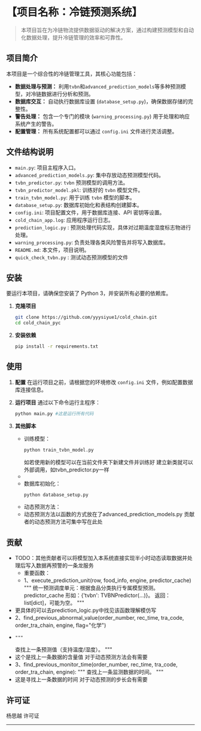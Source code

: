 # 【项目名称：冷链预测系统】

> 本项目旨在为冷链物流提供数据驱动的解决方案，通过构建预测模型和自动化数据处理，提升冷链管理的效率和可靠性。

## 项目简介

本项目是一个综合性的冷链管理工具，其核心功能包括：
-   **数据处理与预测：** 利用`tvbn`和`advanced_prediction_models`等多种预测模型，对冷链数据进行分析和预测。
-   **数据库交互：** 自动执行数据库设置 (`database_setup.py`)，确保数据存储的完整性。
-   **警告处理：** 包含一个专门的模块 (`warning_processing.py`) 用于处理和响应系统产生的警告。
-   **配置管理：** 所有系统配置都可以通过 `config.ini` 文件进行灵活调整。

## 文件结构说明

-   `main.py`: 项目主程序入口。
-   `advanced_prediction_models.py`: 集中存放动态预测模型代码。
-   `tvbn_predictor.py`: `tvbn` 预测模型的调用方法。
-   `tvbn_predictor_model.pkl`: 训练好的 `tvbn` 模型文件。
-   `train_tvbn_model.py`: 用于训练 `tvbn` 模型的脚本。
-   `database_setup.py`: 数据库初始化和表结构创建脚本。
-   `config.ini`: 项目配置文件，用于数据库连接、API 密钥等设置。
-   `cold_chain_app.log`: 应用程序运行日志。
-   `prediction_logic.py` : 预测处理代码实现，具体对过期温度湿度标志物进行处理。
-   `warning_processing.py`: 负责处理各类风险警告并将写入数据库。
-   `README.md`: 本文件，项目说明。
-   `quick_check_tvbn.py` : 测试动态预测模型的文件

## 安装

要运行本项目，请确保您安装了 Python 3，并安装所有必要的依赖库。

1.  **克隆项目**
    ```bash
    git clone https://github.com/yyysiyue1/cold_chain.git
    cd cold_chain_pyc
    ```

2.  **安装依赖**
    ```bash
    pip install -r requirements.txt
    ```

## 使用

1.  **配置**
    在运行项目之前，请根据您的环境修改 `config.ini` 文件，例如配置数据库连接信息。

2.  **运行项目**
    通过以下命令运行主程序：
    ```bash
    python main.py #这是运行所有代码
    ```

3.  **其他脚本**
    -   训练模型：
        ```bash
        python train_tvbn_model.py
        ```
        如若使用新的模型可以在当前文件夹下新建文件并训练好 建立新类就可以外部调用，如tvbn_predictor.py一样
      - 
    -   数据库初始化：
        ```bash
        python database_setup.py
        ```
    -    动态预测方法：
    - 动态预测方法以函数的方式放在了advanced_prediction_models.py  贡献者的动态预测方法可集中写在此处

## 贡献

- TODO：其他贡献者可以将模型加入本系统直接实现半小时动态读取数据并处理后写入数据再预警的一条龙服务
  - 重要函数：
  - 1、execute_prediction_unit(row, food_info, engine, predictor_cache)
      """
      统一预测调度单元：根据食品分类执行专属模型预测。
      predictor_cache 形如：{'tvbn': TVBNPredictor(...)}。
      返回：list[dict]，可能为空。
      """
-  更具体的可以去prediction_logic.py中找见该函数理解模仿写
- 2、find_previous_abnormal_value(order_number, rec_time, tra_code, order_tra_chain, engine, flag="化学")
-     """
    查找上一条预测值（支持温度/湿度）。
     """
- 这个是找上一条数据的含量值 对于动态预测方法会有需要
- 3、find_previous_monitor_time(order_number, rec_time, tra_code, order_tra_chain, engine):
    """
    查找上一条监测数据的时间。
    """
- 这是寻找上一条数据的时间 对于动态预测的步长会有需要

## 许可证 

杨思越  许可证


---

